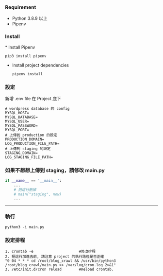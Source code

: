 <h3>Requirement</h3>
<ul>
    <li>Python 3.8.9 以上</li>
    <li>Pipenv</li>
</ul>


<h3>Install</h3>
* Install Pipenv
  
  ```
  pip3 install pipenv
  ```

* Install project dependencies

  ```
  pipenv install
  ```

<h3>設定</h3>
新增 .env file 在 Project 底下

```
# wordpress database 的 config
MYSQL_HOST=
MYSQL_DATABASE=
MYSQL_USER=
MYSQL_PASSWORD=
MYSQL_PORT=
# 上傳到 production 的設定
PRODUCTION_DOMAIN=
LOG_PRODUCTION_FILE_PATH=
# 上傳到 staging 的設定
STAGING_DOMAIN=
LOG_STAGING_FILE_PATH=
```

### 如果不想想上傳到 staging，請修改 main.py

```python
if __name__ == '__main__':
    ...
    # 把這行刪掉
    # main("staging", now)
    ...
```

---

<h3>執行</h3>

```
python3 -i main.py
```

<h3>設定排程</h3>

```
1. crontab -e                     #修改排程
2. 把這行加進去前, 請注意 project 的執行路徑是否正確 
"0 04 * * * cd /root/blog_crawl && /usr/bin/python3 /root/blog_crawl/main.py >> /var/log/cron.log 2>&1"
3. /etc/init.d/cron reload        #Reload crontab.
```